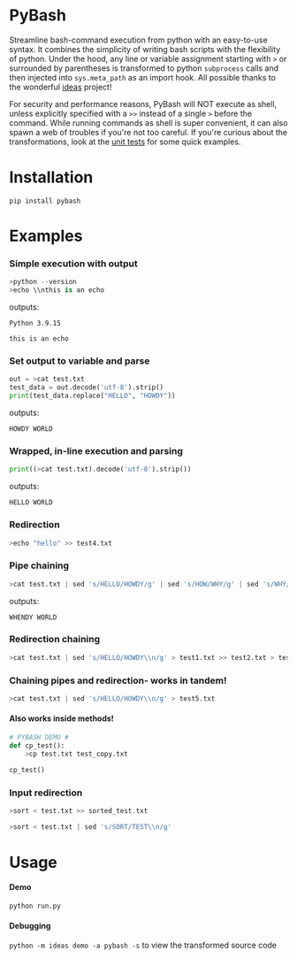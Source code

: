 # PyBash

Streamline bash-command execution from python with an easy-to-use syntax. It combines the simplicity of writing bash scripts with the flexibility of python. Under the hood, any line or variable assignment starting with `>` or surrounded by parentheses is transformed to python `subprocess` calls and then injected into `sys.meta_path` as an import hook. All possible thanks to the wonderful [ideas](https://github.com/aroberge/ideas) project!

For security and performance reasons, PyBash will NOT execute as shell, unless explicitly specified with a `>>` instead of a single `>` before the command. While running commands as shell is super convenient, it can also spawn a web of troubles if you're not too careful. If you're curious about the transformations, look at the [unit tests](test_pybash.py) for some quick examples.


# Installation
`pip install pybash`

# Examples

### Simple execution with output
```python
>python --version
>echo \\nthis is an echo
```
outputs:
```
Python 3.9.15

this is an echo
```

### Set output to variable and parse
```python
out = >cat test.txt
test_data = out.decode('utf-8').strip()
print(test_data.replace("HELLO", "HOWDY"))
```
outputs:
```
HOWDY WORLD
```

### Wrapped, in-line execution and parsing
```python
print((>cat test.txt).decode('utf-8').strip())
```
outputs:
```
HELLO WORLD
```

### Redirection
```python
>echo "hello" >> test4.txt
```

### Pipe chaining
```python
>cat test.txt | sed 's/HELLO/HOWDY/g' | sed 's/HOW/WHY/g' | sed 's/WHY/WHEN/g'
```
outputs:
```
WHENDY WORLD
```

### Redirection chaining
```python
>cat test.txt | sed 's/HELLO/HOWDY\\n/g' > test1.txt >> test2.txt > test3.txt
```

### Chaining pipes and redirection- works in tandem!
```python
>cat test.txt | sed 's/HELLO/HOWDY\\n/g' > test5.txt
```

#### Also works inside methods!
```python
# PYBASH DEMO #
def cp_test():
    >cp test.txt test_copy.txt

cp_test()
```

### Input redirection
```python
>sort < test.txt >> sorted_test.txt
```

```python
>sort < test.txt | sed 's/SORT/TEST\\n/g'
```

# Usage
#### Demo
`python run.py`

#### Debugging
`python -m ideas demo -a pybash -s` to view the transformed source code
